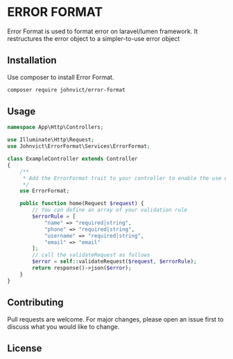 # ERROR FORMAT

Error Format is used to format error on laravel/lumen framework. It restructures the error object to a simpler-to-use error object

## Installation

Use composer to install Error Format.

```bash
composer require johnvict/error-format
```

## Usage

```php
namespace App\Http\Controllers;

use Illuminate\Http\Request;
use Johnvict\ErrorFormat\Services\ErrorFormat;

class ExampleController extends Controller
{
	/**
	 * Add the ErrorFormat trait to your controller to enable the use of validate request as part of the controller class
	 */
	use ErrorFormat;

    public function home(Request $request) {
		// You can define an array of your validation rule
		$errorRule = [
			"name" => "required|string",
			"phone" => "required|string",
			"username" => "required|string",
			"email" => "email"
		];
		// call the validateRequest as follows
		$error = self::validateRequest($request, $errorRule);
		return response()->json($error);
	}
}
```

## Contributing

Pull requests are welcome. For major changes, please open an issue first to discuss what you would like to change.

## License
